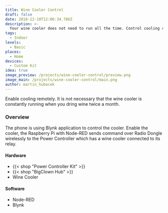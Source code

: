 ```yaml
---
title: Wine Cooler Control
draft: false
date: 2018-12-10T12:06:34.786Z
description: >-
  Your wine cooler does not need to run all the time. Control cooling remotely when you are away and decide you like to taste some wine at home later in the evening.
tags:
  - Indoor
levels:
  - Basic
places:
  - Home
devices:
  - Custom Kit
idea: true
image_preview: /projects/wine-cooler-control/preview.png
image_main: /projects/wine-cooler-control/main.png
author: martin_hubacek
---
```


Enable cooling remotely. It is not necessary that the wine cooler is constantly running when you dring wine twice a month.

### Overview

The phone is using Blynk application to control the cooler. Enable the cooler, the Raspberry Pi with Node-RED sends command over Radio Dongle wirelessly to the Power Controller which has a wine cooler connected to its relay.

#### Hardware

* {{< shop "Power Controller Kit" >}}
* {{< shop "BigClown Hub" >}}
* Wine Cooler

#### Software

* Node-RED
* Blynk
